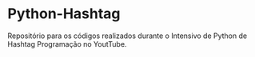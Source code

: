 # Python-Hashtag
Repositório para os códigos realizados durante o Intensivo de Python de Hashtag Programação no YoutTube.
